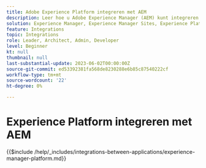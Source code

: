 ```yaml
---
title: Adobe Experience Platform integreren met AEM
description: Leer hoe u Adobe Experience Manager (AEM) kunt integreren met Experience Platform.
solution: Experience Manager, Experience Manager Sites, Experience Platform
feature: Integrations
topic: Integrations
role: Leader, Architect, Admin, Developer
level: Beginner
kt: null
thumbnail: null
last-substantial-update: 2023-06-02T00:00:00Z
source-git-commit: ed53392381fa568de8230288e6b85c87540222cf
workflow-type: tm+mt
source-wordcount: '22'
ht-degree: 0%

---
```



# Experience Platform integreren met AEM

{{$include /help/_includes/integrations-between-applications/experience-manager-platform.md}}
